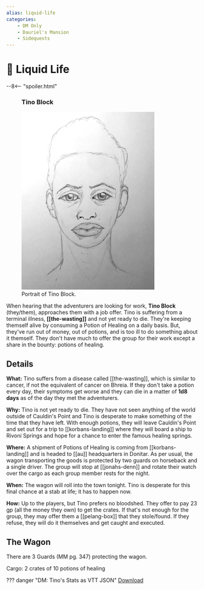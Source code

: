 ```yaml
---
alias: liquid-life
categories:
    - DM Only
    - Dauriel's Mansion
    - Sidequests
---
```

# 🔐 Liquid Life

--8<-- "spoiler.html"

<figure class="infobox right">
  <h3>Tino Block</h3>
  <a href="/assets/images/tino-block-full.png">
    <img src="/assets/images/tino-block-tiny.png" />
  </a>
  <figcaption>
    Portrait of Tino Block.
  </figcaption>
</figure>

When hearing that the adventurers are looking for work, **Tino Block** (they/them), approaches them with a job offer. Tino is suffering from a terminal illness, **[[the-wasting]]** and not yet ready to die. They're keeping themself alive by consuming a Potion of Healing on a daily basis. But, they've run out of money, out of potions, and is too ill to do something about it themself. They don't have much to offer the group for their work except a share in the bounty: potions of healing.

## Details

**What:** Tino suffers from a disease called [[the-wasting]], which is similar to cancer, if not the equivalent of cancer on Bhreia. If they don't take a potion every day, their symptoms get worse and they can die in a matter of **1d8 days** as of the day they met the adventurers.

**Why:** Tino is not yet ready to die. They have not seen anything of the world outside of Cauldin's Point and Tino is desperate to make something of the time that they have left. With enough potions, they will leave Cauldin's Point and set out for a trip to [[korbans-landing]] where they will board a ship to Rivoni Springs and hope for a chance to enter the famous healing springs.

**Where:** A shipment of Potions of Healing is coming from [[korbans-landing]] and is headed to [[au]] headquarters in Donitar. As per usual, the wagon transporting the goods is protected by two guards on horseback and a single driver. The group will stop at [[jonahs-denn]] and rotate their watch over the cargo as each group member rests for the night.

**When:** The wagon will roll into the town tonight. Tino is desperate for this final chance at a stab at life; it has to happen now.

**How:** Up to the players, but Tino prefers no bloodshed. They offer to pay 23 gp (all the money they own) to get the crates. If that's not enough for the group, they may offer them a [[pelang-box]] that they stole/found. If they refuse, they will do it themselves and get caught and executed.

## The Wagon

There are 3 Guards (MM pg. 347) protecting the wagon.

Cargo: 2 crates of 10 potions of healing

??? danger "DM: Tino's Stats as VTT JSON"
    [Download](/assets/json/tino-block.json)
